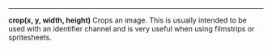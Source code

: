 <a name="crop"><h3 style="padding-top: 40px; margin-top: 40px;"></h3></a>
_____________________________
**crop(x, y, width, height)** Crops an image. This is usually intended to be used with an identifier channel and is very useful when using filmstrips or spritesheets.   

